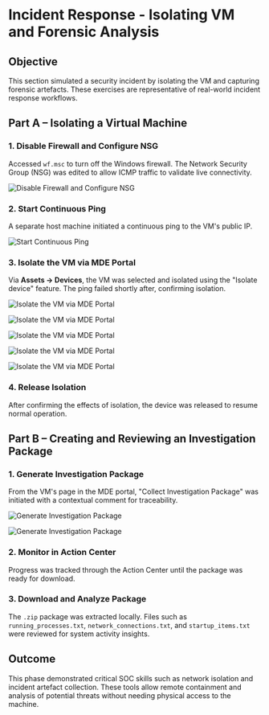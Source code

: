 # Incident Response - Isolating VM and Forensic Analysis

## Objective
This section simulated a security incident by isolating the VM and capturing forensic artefacts. These exercises are representative of real-world incident response workflows.

## Part A – Isolating a Virtual Machine

### 1. Disable Firewall and Configure NSG
Accessed `wf.msc` to turn off the Windows firewall. The Network Security Group (NSG) was edited to allow ICMP traffic to validate live connectivity.

![Disable Firewall and Configure NSG](1.2-Images/Disable-Firewall-and-Configure-NSG.png)

### 2. Start Continuous Ping
A separate host machine initiated a continuous ping to the VM's public IP.

![Start Continuous Ping](1.2-Images/Start-Continuous-Ping.png)

### 3. Isolate the VM via MDE Portal
Via **Assets → Devices**, the VM was selected and isolated using the "Isolate device" feature. The ping failed shortly after, confirming isolation.

![Isolate the VM via MDE Portal](1.2-Images/Isolate-the-VM-via-MDE-Portal.png)

![Isolate the VM via MDE Portal](1.2-Images/Isolate-the-VM-via-MDE-Portal(2).png)

![Isolate the VM via MDE Portal](1.2-Images/Isolate-the-VM-via-MDE-Portal(3).png)

![Isolate the VM via MDE Portal](1.2-Images/Isolate-the-VM-via-MDE-Portal(4).png)

![Isolate the VM via MDE Portal](1.2-Images/Isolate-the-VM-via-MDE-Portal(5).png)

### 4. Release Isolation
After confirming the effects of isolation, the device was released to resume normal operation.

## Part B – Creating and Reviewing an Investigation Package

### 1. Generate Investigation Package
From the VM's page in the MDE portal, "Collect Investigation Package" was initiated with a contextual comment for traceability.

![Generate Investigation Package](1.2-Images/Generate-Investigation-Package.png)

![Generate Investigation Package](1.2-Images/Generate-Investigation-Package(2).png)

### 2. Monitor in Action Center
Progress was tracked through the Action Center until the package was ready for download.

### 3. Download and Analyze Package
The `.zip` package was extracted locally. Files such as `running_processes.txt`, `network_connections.txt`, and `startup_items.txt` were reviewed for system activity insights.

## Outcome
This phase demonstrated critical SOC skills such as network isolation and incident artefact collection. These tools allow remote containment and analysis of potential threats without needing physical access to the machine.
